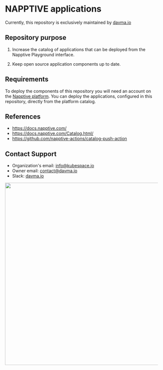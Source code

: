 # NAPPTIVE applications
Currently, this repository is exclusively maintained by [davma.io](https://github.com/davma-io)

## Repository purpose

1. Increase the catalog of applications that can be deployed from the Napptive Playground interface.

2. Keep open source application components up to date.

## Requirements

To deploy the components of this repository you will need an account on the [Napptive platform](https://napptive.com/). You can deploy the applications, configured in this repository, directly from the platform catalog.

## References
* https://docs.napptive.com/
* https://docs.napptive.com/Catalog.html/
* https://github.com/napptive-actions/catalog-push-action

## Contact Support

- Organization's email: [info@kubespace.io](mailto:info@kubespace.io)
- Owner email: [contact@davma.io](mailto:contact@davma.io)
- Slack: [davma.io](https://join.slack.com/t/davmaioespacio/shared_invite/zt-1ad2hnzn6-DdMBvCaOPozfVAHhzvlSVQ)

<img src="https://raw.githubusercontent.com/kubespace-io/.github/main/resources/images/kubespace.io-logo-black.png" width="600"/>